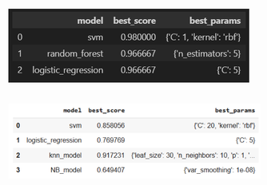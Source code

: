 
![](https://github.com/JakubTabor/Grid_Search/blob/main/Images/Parameters.png)

# 

![](https://github.com/JakubTabor/Grid_Search/blob/main/Images/Parameters_adv.png)
